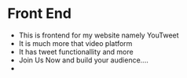 # Front End
  - This is frontend for my website namely YouTweet
  - It is much more that video platform
  - It has tweet functionallity and more
  - Join Us Now and build your audience....
  - 
